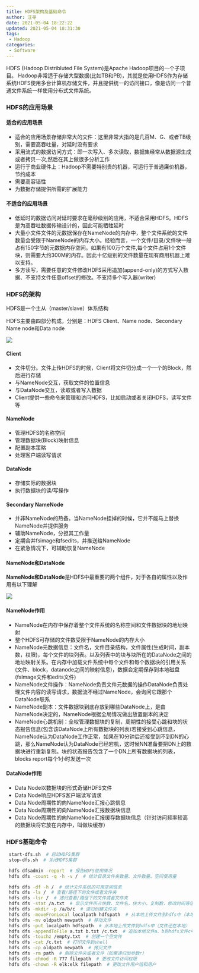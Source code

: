 ```yaml
---
title: HDFS架构及基础命令
author: 汪寻
date: 2021-05-04 18:22:22
updated: 2021-05-04 18:31:30
tags:
 - Hadoop
categories:
 - Software
---
```


HDFS (Hadoop Distribluted File System)是Apache Hadoop项目的一个子项目。 Hadoop非常适于存储大型数据(比如TB和PB)，其就是使用HDFS作为存储系统HDFS使用多台计算机存储文件，并且提供统一的访问接口，像是访问一个普通文件系统一样使用分布式文件系统。

<!-- more -->

### HDFS的应用场景

#### 适合的应用场景

*   适合的应用场景存储非常大的文件：这里非常大指的是几百M、G、或者TB级别，需要高吞吐量，对延时没有要求
*   采用流式的数据访问方式：即一次写入、多次读取，数据集经常从数据源生成或者拷贝一次,然后在其上做很多分析工作
*   运行于商业硬件上：Hadoop不需要特别贵的机器，可运行于普通廉价机器，节约成本
*   需要高容错性
*   为数据存储提供所需的扩展能力

#### 不适合的应用场景

*   低延时的数据访问对延时要求在毫秒级别的应用，不适合采用HDFS。HDFS是为高吞吐数据传输设计的，因此可能牺牲延时
*   大量小文件文件的元数据保存在NameNode的内存中，整个文件系统的文件数量会受限于NameNode的内存大小。经验而言，一个文件/目录/文件块一般占有150字节的元数据内存空间。如果有100万个文件,每个文件占用1个文件块，则需要大约300M的内存。因此十亿级别的文件数量在现有商用机器上难以支持。
*   多方读写，需要任意的文件修改HDFS采用追加(append-only)的方式写入数据、不支持文件任意offset的修改。不支持多个写入器(writer)

### HDFS的架构

HDFS是一个主从（master/slave）体系结构

HDFS主要由四部分构成，分别是：HDFS Client、Name node、Secondary Name node和Data node

![](https://wangxukun.top/wp-content/uploads/2021/05/hdfs-Architecture.jpg)

#### Client

*   文件切分。文件上传HDFS的时候，Client将文件切分成一个一个的Block，然后进行存储
*   与NameNode交互，获取文件的位置信息
*   与DataNode交互，读取或者写入数据
*   Client提供一些命令来管理和访问HDFS，比如启动或者关闭HDFS，读写文件等

#### NameNode

*   管理HDFS的名称空间
*   管理数据块(Block)映射信息
*   配置副本策略
*   处理客户端读写请求

#### DataNode

*   存储实际的数据块
*   执行数据块的读/写操作

#### Secondary NameNode

*   并非NameNode的热备。当NameNode挂掉的时候，它并不能马上替换NameNode并提供服务
*   辅助NameNode，分担其工作量
*   定期合并fsimage和fsedits，并推送给NameNode
*   在紧急情况下，可辅助恢复NameNode

#### NameNode和DataNode

**NameNode和DataNode**是HDFS中最重要的两个组件，对于各自的属性以及作用有以下理解

![](https://wangxukun.top/wp-content/uploads/2021/05/hdfs-NameNode-DataNode.jpg)

#### NameNode作用

*   NameNode在内存中保存着整个文件系统的名称空间和文件数据块的地址映射
*   整个HDFS可存储的文件数受限于NameNode的内存大小
*   NameNode元数据信息：文件名，文件目录结构，文件属性(生成时间，副本数，权限)，每个文件的块列表。以及列表中的块与块所在的DataNode之间的地址映射关系。在内存中加载文件系统中每个文件和每个数据块的引用关系(文件、block，datanode之间的映射信息)，数据会定期保存到本地磁盘(fslmage文件和edits文件)
*   NameNode文件操作：NameNode负责文件元数据的操作DataNode负责处理文件内容的读写请求，数据流不经过NameNode，会询问它跟那个DataNode联系
*   NameNode副本：文件数据块到底存放到哪些DataNode上，是由NameNode决定的，NameNode根据全局情况做出放置副本的决定
*   NameNode心跳机制：全权管理数据块的复制，周期性的接受心跳和块的状态报告信息(包含该DataNode上所有数据块的列表)若接受到心跳信息，NameNode认为DataNode工作正常，如果在10分钟后还接受到不到DN的心跳，那么NameNode认为DataNode已经宕机，这时候NN准备要把DN上的数据块进行重新复制。块的状态报告包含了一个DN上所有数据块的列表，blocks report每个1小时发送一次

#### DataNode作用

*   Data Node以数据块的形式奇储HDFS文件
*   Data Node响应HDFS客户端读写请求
*   Data Node周期性的向NameNode汇报心跳信息
*   Data Node周期性的向NameNode汇报数据块信息
*   Data Node周期性的向NameNode汇报缓存数据块信息（针对访问频率较高的数据块将它放在内存中，叫做块缓存）

### HDFS基础命令

```bash
 start-dfs.sh  # 启动HDFS集群
 stop-dfs.sh  # 关闭HDFS集群

 hdfs dfsadmin -report  # 报告HDFS使用情况
 hdfs dfs -count -q -h -v /  # 统计目录文件夹数量、文件数量、空间使用量

 hdfs dfs -df -h /  # 统计文件系统的可用空间信息
 hdfs dfs -ls /  # 查看/路径下的文件或者文件夹
 hdfs dfs -lsr /  # 递归查看/路径下的文件或者文件夹
 hdfs dfs -stat /a.txt  # 显示文件所占块数，文件名，块大小，复制数，修改时间等信息
 hdfs dfs -mkdir -p /a/b/c  # 递归创建文件夹
 hdfs dfs -moveFronLocal localpath hdfspath  # 从本地上传文件到hdfs中（本地文件会被删除）
 hdfs dfs -mv oldpath newpath  # 移动文件
 hdfs dfs -put localpath hdfspath  # 从本地上传文件到hdfs中（文件还在本地）
 hdfs dfs -appendToFile a.txt b.txt /c.txt  # 追加本地文件a、b到hdfs文件c中
 hdfs dfs -touchz /empty.txt  # 创建一个空文件
 hdfs dfs -cat /c.txt  # 打印文件到shell
 hdfs dfs -cp oldpath newpath  # 拷贝文件
 hdfs dfs -rm path  # 删除文件夹或者文件（如需递归加参数r）
 hdfs dfs -chmod -R 777 filepath  # 更改文件访问权限
 hdfs dfs -chown -R elk:elk filepath  # 更改文件用户组和用户
```

